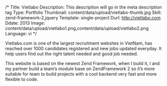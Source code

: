/*
Title: Vietlabo
Description: This description will go in the meta description tag
Type: Portfolio
Thumbnail: content/data/upload/vietlabo-thumb.jpg
Skill: zend-framework-2,jquery
Template: single-project
Durl: http://vietlabo.com
Ddate: 2013
Image: content/data/upload/vietlabo1.png,content/data/upload/vietlabo2.png
Language: vi
*/

Vietlabo.com is one of the largest recruitment websites in VietNam, has reached over 1000 candidates registered and new jobs updated everyday. It help users find out the right talent needed and good job needed.

This website is based on the newest Zend Framework, when I build it, I and my partner build a team’s module base on ZendFramework 2 so it’s more suitable for team to build projects with a cool backend very fast and more flexible to code.